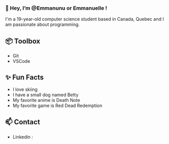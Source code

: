 ### 👋 Hey, I’m @Emmanunu or Emmanuelle !

  I'm a 19-year-old computer science student based in Canada, Quebec and I am passionate about programming.

## 📦 Toolbox
  - Git
  - VSCode
    
## ✨ Fun Facts 
  - I love skiing
  - I have a small dog named Betty
  - My favorite anime is Death Note
  - My favorite game is Red Dead Redemption

## 📫 Contact
  - Linkedin : 
<!---
Emmanunu/Emmanunu is a ✨ special ✨ repository because its `README.md` (this file) appears on your GitHub profile.
You can click the Preview link to take a look at your changes.
--->
